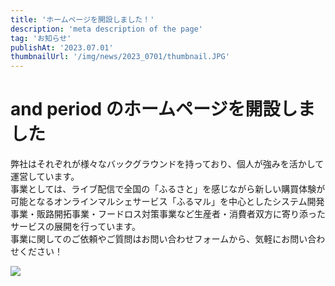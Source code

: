 ```yaml
---
title: 'ホームページを開設しました！'
description: 'meta description of the page'
tag: 'お知らせ'
publishAt: '2023.07.01'
thumbnailUrl: '/img/news/2023_0701/thumbnail.JPG'
---
```


# and period のホームページを開設しました

弊社はそれぞれが様々なバックグラウンドを持っており、個人が強みを活かして運営しています。  
事業としては、ライブ配信で全国の「ふるさと」を感じながら新しい購買体験が可能となるオンラインマルシェサービス「ふるマル」を中心としたシステム開発事業・販路開拓事業・フードロス対策事業など生産者・消費者双方に寄り添ったサービスの展開を行っています。  
事業に関してのご依頼やご質問はお問い合わせフォームから、気軽にお問い合わせください！


![](/img/news/2023_0701/thumbnail.JPG)
